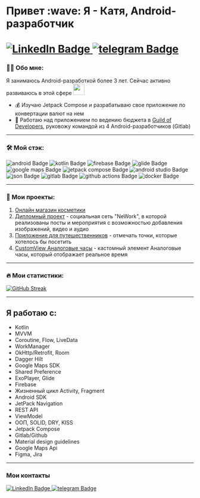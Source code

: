 <h1> Привет :wave:  Я - Катя, Android-разработчик<br />
<br />
<div id="badges">
  <a href="https://www.linkedin.com/in/kate-goldman-mobile-dev/">
    <img src="https://img.shields.io/badge/LinkedIn-blue?style=for-the-badge&logo=linkedin&logoColor=white" alt="LinkedIn Badge"/>
  </a>
  <a href="https://t.me/akumakeito">
    <img src="https://img.shields.io/badge/telegram-blue?style=for-the-badge&logo=telegram&logoColor=white" alt="telegram Badge"/>
  </a>

 </div>
</h1>

### :woman_technologist: Обо мне:
Я занимаюсь Android-разработкой более 3 лет. Сейчас активно развиваюсь в этой сфере <img src="https://media.giphy.com/media/WUlplcMpOCEmTGBtBW/giphy.gif" width="30">
- :moneybag: Изучаю Jetpack Compose и разрабатываю свое приложение по конвертации валют на нем
- :iphone: Работаю над приложением по ведению бюджета в [Guild of Developers](https://guild-of-developers.ru/aboutGuild), руковожу командой из 4 Android-разработчиков (Gitlab)
 
  
--- 

### :hammer_and_wrench: Мой стэк:
<div>
   <img src="https://img.shields.io/badge/android-green?style=for-the-badge&logo=android&logoColor=white&color=%2334A853" alt="android Badge"/>
   <img src="https://img.shields.io/badge/kotlin-purp?style=for-the-badge&logo=kotlin&logoColor=white&color=%237F52FF" alt="kotlin Badge"/>
   <img src="https://img.shields.io/badge/firebase-yellow?style=for-the-badge&logo=firebase&logoColor=black&color=%23FFCA28" alt="firebase Badge"/>
   <img src="https://img.shields.io/badge/glide-yellow?style=for-the-badge&logo=glide&logoColor=white&color=%2318BED4" alt="glide Badge"/>
   <img src="https://img.shields.io/badge/googlemaps-yellow?style=for-the-badge&logo=googlemaps&logoColor=white&color=%234285F4" alt="google maps Badge"/>
   <img src="https://img.shields.io/badge/jetpackcompose-yellow?style=for-the-badge&logo=jetpackcompose&logoColor=white&color=%234285F4" alt="jetpack compose Badge"/>
   <img src="https://img.shields.io/badge/androidstudio-yellow?style=for-the-badge&logo=androidstudio&logoColor=white&color=%233DDC84" alt="android studio Badge"/>
   <img src="https://img.shields.io/badge/json-yellow?style=for-the-badge&logo=json&logoColor=white&color=%23000000" alt="json Badge"/>
   <img src="https://img.shields.io/badge/gitlab-yellow?style=for-the-badge&logo=gitlab&logoColor=white&color=%23FC6D26" alt="gitlab Badge"/>
    <img src="https://img.shields.io/badge/githubactions-yellow?style=for-the-badge&logo=githubactions&logoColor=white&color=%232088FF" alt="github actions Badge"/>
   <img src="https://img.shields.io/badge/docker-yellow?style=for-the-badge&logo=docker&logoColor=white&color=%232496ED" alt="docker Badge"/>
</div>

 ---
 
### :briefcase: Мои проекты:
1. [Онлайн магазин косметики](https://github.com/akumakeito/effective_mobile_test)
2. [Дипломный проект](https://github.com/madness4love/NeWorkApp) - социальная сеть "NeWork", в которой реализованы посты и мероприятия с возможностью добавления изображений, видео и аудио
3. [Приложение для путешественников](https://github.com/madness4love/MapMarker) - отмечать точки, которые хотелось бы посетить
4. [СustomView Аналоговые часы](https://github.com/akumakeito/clock_custom_view) - кастомный элемент Аналоговые часы, который отображает реальное время

---

### :fire: Мои статистики:
[![GitHub Streak](https://streak-stats.demolab.com?user=akumakeito&theme=ocean-gradient&locale=ru)](https://git.io/streak-stats)

---

## Я работаю с:
 - Kotlin
 - MVVM
 - Coroutine, Flow, LiveData
 - WorkManager
 - OkHttp/Retrofit, Room
 - Dagger Hilt
 - Google Maps SDK
 - Shared Preference
 - ExoPlayer, Glide
 - Firebase
 - Жизненный цикл Activity, Fragment
 - Android SDK
 - JetPack Navigation
 - REST API
 - ViewModel
 - ООП, SOLID, DRY, KISS
 - Jetpack Compose
 - Gitlab/Github
 - Material design guidelines
 - Google Maps Api
 - Figma, Jira

---

### Мои контакты 
<div id="badges">
  <a href="https://www.linkedin.com/in/kate-goldman-mobile-dev/">
    <img src="https://img.shields.io/badge/LinkedIn-blue?style=for-the-badge&logo=linkedin&logoColor=white" alt="LinkedIn Badge"/>
  </a>
  <a href="https://t.me/akumakeito">
    <img src="https://img.shields.io/badge/telegram-blue?style=for-the-badge&logo=telegram&logoColor=white" alt="telegram Badge"/>
  </a>
 </div>
